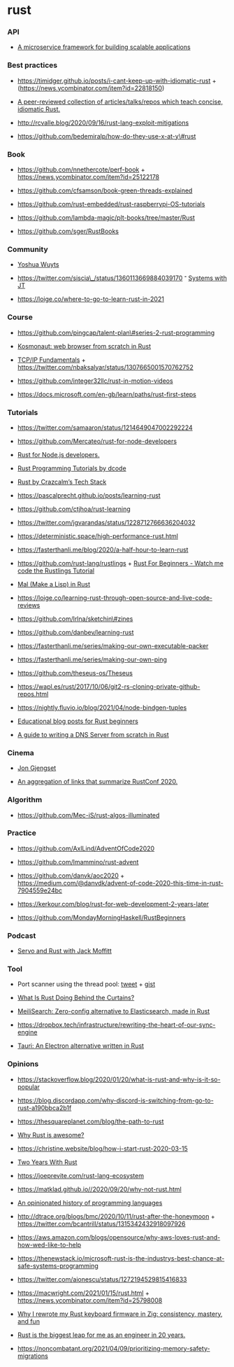 rust
====

### API

-   [A microservice framework for building scalable applications](https://github.com/juicycleff/ultimate)

### Best practices

-   https://timidger.github.io/posts/i-cant-keep-up-with-idiomatic-rust + (https://news.ycombinator.com/item?id=22818150)

<!-- -->

-   [A peer-reviewed collection of articles/talks/repos which teach concise, idiomatic Rust.](https://github.com/mre/idiomatic-rust)

<!-- -->

-   http://rcvalle.blog/2020/09/16/rust-lang-exploit-mitigations

<!-- -->

-   https://github.com/bedemiralp/how-do-they-use-x-at-y\#rust

### Book

-   https://github.com/nnethercote/perf-book + https://news.ycombinator.com/item?id=25122178

<!-- -->

-   https://github.com/cfsamson/book-green-threads-explained

<!-- -->

-   https://github.com/rust-embedded/rust-raspberrypi-OS-tutorials

<!-- -->

-   https://github.com/lambda-magic/plt-books/tree/master/Rust

<!-- -->

-   https://github.com/sger/RustBooks

### Community

-   [Yoshua Wuyts](https://www.youtube.com/c/YoshuaWuyts/playlists)

<!-- -->

-   https://twitter.com/siscia\_/status/1360113669884039170 ־ [Systems with JT](https://www.youtube.com/user/giard321/playlists)

<!-- -->

-   https://loige.co/where-to-go-to-learn-rust-in-2021

### Course

-   https://github.com/pingcap/talent-plan\#series-2-rust-programming

<!-- -->

-   [Kosmonaut: web browser from scratch in Rust](https://news.ycombinator.com/item?id=24170201)

<!-- -->

-   [TCP/IP Fundamentals](https://lowlvl.org/) + https://twitter.com/nbaksalyar/status/1307665001570762752

<!-- -->

-   https://github.com/integer32llc/rust-in-motion-videos

<!-- -->

-   https://docs.microsoft.com/en-gb/learn/paths/rust-first-steps

### Tutorials

-   https://twitter.com/samaaron/status/1214649047002292224

<!-- -->

-   https://github.com/Mercateo/rust-for-node-developers

<!-- -->

-   [Rust for Node.js developers.](https://gioyik.com/s/rust-node-connecttech)

<!-- -->

-   [Rust Programming Tutorials by dcode](https://www.youtube.com/playlist?list=PLVvjrrRCBy2JSHf9tGxGKJ-bYAN_uDCUL)

<!-- -->

-   [Rust by Crazcalm’s Tech Stack](https://www.youtube.com/playlist?list=PLVhhUNGAUIQScqB26DdUq4n1Y2n3auM7X)

<!-- -->

-   https://pascalprecht.github.io/posts/learning-rust

<!-- -->

-   https://github.com/ctjhoa/rust-learning

<!-- -->

-   https://twitter.com/jgvarandas/status/1228712766636204032

<!-- -->

-   https://deterministic.space/high-performance-rust.html

<!-- -->

-   https://fasterthanli.me/blog/2020/a-half-hour-to-learn-rust

<!-- -->

-   https://github.com/rust-lang/rustlings + [Rust For Beginners - Watch me code the Rustlings Tutorial](https://www.youtube.com/playlist?list=PLauX9TuJ8sfyaLPZ1udS3zS_V9YXdsbtc)

<!-- -->

-   [Mal (Make a Lisp) in Rust](https://github.com/seven1m/mal-rust)

<!-- -->

-   https://loige.co/learning-rust-through-open-source-and-live-code-reviews

<!-- -->

-   https://github.com/lrlna/sketchin\#zines

<!-- -->

-   https://github.com/danbev/learning-rust

<!-- -->

-   https://fasterthanli.me/series/making-our-own-executable-packer

<!-- -->

-   https://fasterthanli.me/series/making-our-own-ping

<!-- -->

-   https://github.com/theseus-os/Theseus

<!-- -->

-   https://wapl.es/rust/2017/10/06/git2-rs-cloning-private-github-repos.html

<!-- -->

-   https://nightly.fluvio.io/blog/2021/04/node-bindgen-tuples

<!-- -->

-   [Educational blog posts for Rust beginners](https://github.com/pretzelhammer/rust-blog)

<!-- -->

-   [A guide to writing a DNS Server from scratch in Rust](https://github.com/EmilHernvall/dnsguide)

### Cinema

-   [Jon Gjengset](https://www.youtube.com/channel/UC_iD0xppBwwsrM9DegC5cQQ/playlists)

<!-- -->

-   [An aggregation of links that summarize RustConf 2020.](https://github.com/poteto/rustconf-2020)

### Algorithm

-   https://github.com/Mec-iS/rust-algos-illuminated

### Practice

-   https://github.com/AxlLind/AdventOfCode2020

<!-- -->

-   https://github.com/lmammino/rust-advent

<!-- -->

-   https://github.com/danvk/aoc2020 + https://medium.com/@danvdk/advent-of-code-2020-this-time-in-rust-7904559e24bc

<!-- -->

-   https://kerkour.com/blog/rust-for-web-development-2-years-later

<!-- -->

-   https://github.com/MondayMorningHaskell/RustBeginners

### Podcast

-   [Servo and Rust with Jack Moffitt](https://metajack.im/2016/11/21/servo-interview-on-the-changelog)

### Tool

-   Port scanner using the thread pool: [tweet](https://twitter.com/_tomsteele/status/1212651061611122688) + [gist](https://gist.github.com/tomsteele/338fa60b6ca2dd410f428d74e1717c1c)

<!-- -->

-   [What Is Rust Doing Behind the Curtains?](https://endler.dev/2018/cargo-inspect)

<!-- -->

-   [MeiliSearch: Zero-config alternative to Elasticsearch, made in Rust](https://github.com/meilisearch/MeiliSearch)

<!-- -->

-   https://dropbox.tech/infrastructure/rewriting-the-heart-of-our-sync-engine

<!-- -->

-   [Tauri: An Electron alternative written in Rust](https://news.ycombinator.com/item?id=26194990)

### Opinions

-   https://stackoverflow.blog/2020/01/20/what-is-rust-and-why-is-it-so-popular

<!-- -->

-   https://blog.discordapp.com/why-discord-is-switching-from-go-to-rust-a190bbca2b1f

<!-- -->

-   https://thesquareplanet.com/blog/the-path-to-rust

<!-- -->

-   [Why Rust is awesome?](https://gioyik.com/s/rust-increible-devfest)

<!-- -->

-   https://christine.website/blog/how-i-start-rust-2020-03-15

<!-- -->

-   [Two Years With Rust](http://brooker.co.za/blog/2020/03/22/rust.html)

<!-- -->

-   https://joeprevite.com/rust-lang-ecosystem

<!-- -->

-   https://matklad.github.io//2020/09/20/why-not-rust.html

<!-- -->

-   [An opinionated history of programming languages](https://artagnon.com/articles/pl)

<!-- -->

-   http://dtrace.org/blogs/bmc/2020/10/11/rust-after-the-honeymoon + https://twitter.com/bcantrill/status/1315342432918097926

<!-- -->

-   https://aws.amazon.com/blogs/opensource/why-aws-loves-rust-and-how-wed-like-to-help

<!-- -->

-   https://thenewstack.io/microsoft-rust-is-the-industrys-best-chance-at-safe-systems-programming

<!-- -->

-   https://twitter.com/aionescu/status/1272194529815416833

<!-- -->

-   https://macwright.com/2021/01/15/rust.html + https://news.ycombinator.com/item?id=25798008

<!-- -->

-   [Why I rewrote my Rust keyboard firmware in Zig: consistency, mastery, and fun](https://kevinlynagh.com/rust-zig)

<!-- -->

-   [Rust is the biggest leap for me as an engineer in 20 years.](https://twitter.com/rikarends/status/1380993153516310529)

<!-- -->

-   https://noncombatant.org/2021/04/09/prioritizing-memory-safety-migrations
